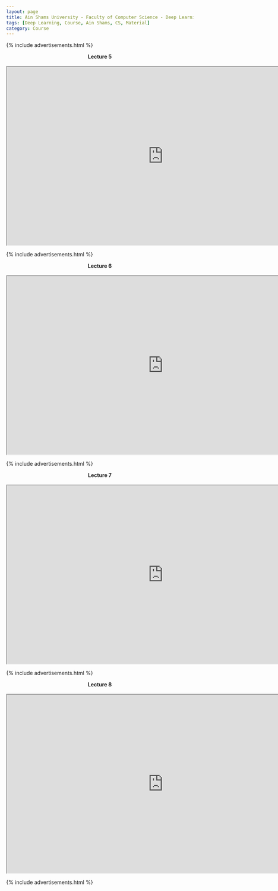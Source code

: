 ```yaml
---
layout: page
title: Ain Shams University - Faculty of Computer Science - Deep Learning Course - 4th Year - Spring 2019
tags: [Deep Learning, Course, Ain Shams, CS, Material]
category: Course
---
```


{% include advertisements.html %}
<div dir="ltr" style="text-align: left;" trbidi="on">
<div style="text-align: center;"><b>Lecture 5</b></div>
<div style="text-align: center;">
<br /></div>
<div style="text-align: center;">
<iframe height="480" src="https://drive.google.com/file/d/1YiywUwRuo1mHp0I280hvSerzZl786fG8/preview" width="840"></iframe></div>
</div>

{% include advertisements.html %}
<div dir="ltr" style="text-align: left;" trbidi="on">
<div style="text-align: center;"><b>Lecture 6</b></div>
<div style="text-align: center;">
<br /></div>
<div style="text-align: center;">
<iframe height="480" src="https://drive.google.com/file/d/1V2Yj0RrYijMHvnssx6Jk_r9tZ1HhcgOu/preview" width="840"></iframe></div>
</div>

{% include advertisements.html %}
<div dir="ltr" style="text-align: left;" trbidi="on">
<div style="text-align: center;"><b>Lecture 7</b></div>
<div style="text-align: center;">
<br /></div>
<div style="text-align: center;">
<iframe height="480" src="https://drive.google.com/file/d/1s3vnAGRb8EVNTHoB9ye0z5fMJ-XE54dD/preview" width="840"></iframe></div>
</div>

{% include advertisements.html %}
<div dir="ltr" style="text-align: left;" trbidi="on">
<div style="text-align: center;"><b>Lecture 8</b></div>
<div style="text-align: center;">
<br /></div>
<div style="text-align: center;">
<iframe height="480" src="https://drive.google.com/file/d/1DMk-wRAOVZkpSnZSGt1HBdDQLQ-2Q04M/preview" width="840"></iframe></div>
</div>

{% include advertisements.html %}
